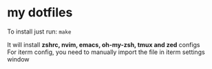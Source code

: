 # my dotfiles

To install just run: `make`

It will install **zshrc, nvim, emacs, oh-my-zsh, tmux and zed** configs\
For iterm config, you need to manually import the file in iterm settings window
